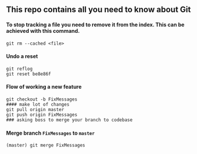 ## This repo contains all you need to know about Git

#### To stop tracking a file you need to remove it from the index. This can be achieved with this command.
```console
git rm --cached <file>
```

#### Undo a reset
```console
git reflog
git reset be8e86f
```

#### Flow of working a new feature
```console
git checkout -b FixMessages
#### make lot of changes
git pull origin master
git push origin FixMessages
### asking boss to merge your branch to codebase
```

#### Merge branch `FixMessages` to `master`
```console
(master) git merge FixMessages
```
